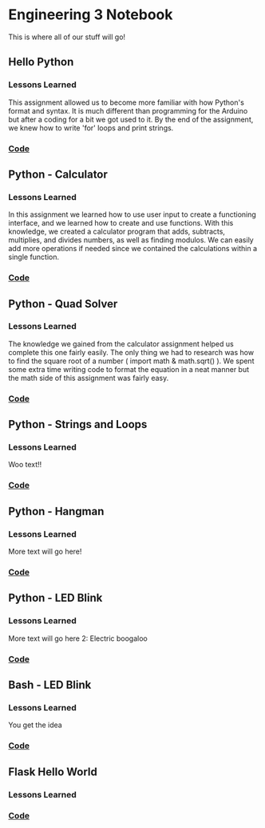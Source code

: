# Engineering 3 Notebook

This is where all of our stuff will go!

## Hello Python

### Lessons Learned

This assignment allowed us to become more familiar with how Python's format and syntax. It is much different than programming for the Arduino but after a coding for a bit we got used to it. By the end of the assignment, 
we knew how to write 'for' loops and print strings.

### [Code](https://github.com/agreen09/Engineering_4_Notebook/blob/master/Python/lesson00.py)

## Python - Calculator

### Lessons Learned

In this assignment we learned how to use user input to create a functioning interface, and we learned how to create and use functions. With this knowledge, we created a calculator program that adds, subtracts, multiplies,
and divides numbers, as well as finding modulos. We can easily add more operations if needed since we contained the calculations within a single function. 

### [Code](https://github.com/agreen09/Engineering_4_Notebook/blob/master/Python/calculator.py)

## Python - Quad Solver

### Lessons Learned
		
The knowledge we gained from the calculator assignment helped us complete this one fairly easily. The only thing we had to research was how to find the square root of a number ( import math & math.sqrt() ). We spent
some extra time writing code to format the equation in a neat manner but the math side of this assignment was fairly easy.

### [Code](https://github.com/agreen09/Engineering_4_Notebook/blob/master/Python/quad_solver.py)

## Python - Strings and Loops

### Lessons Learned

Woo text!!

### [Code](https://github.com/agreen09/Engineering_4_Notebook/blob/master/Python/strings_and_loops.py)

## Python - Hangman

### Lessons Learned 

More text will go here!

### [Code](https://github.com/agreen09/Engineering_4_Notebook/blob/master/Python/hangman.py)

## Python - LED Blink

### Lessons Learned 

More text will go here 2: Electric boogaloo

### [Code](https://github.com/agreen09/Engineering_4_Notebook/blob/master/Python/led_blink.py)

## Bash - LED Blink

### Lessons Learned

You get the idea

### [Code](https://github.com/agreen09/Engineering_4_Notebook/blob/master/Bash/led_blink.sh)

## Flask Hello World

### Lessons Learned

### [Code](https://github.com/agreen09/Engineering_4_Notebook/blob/master/Python/Flask/hello_world/app.py)

